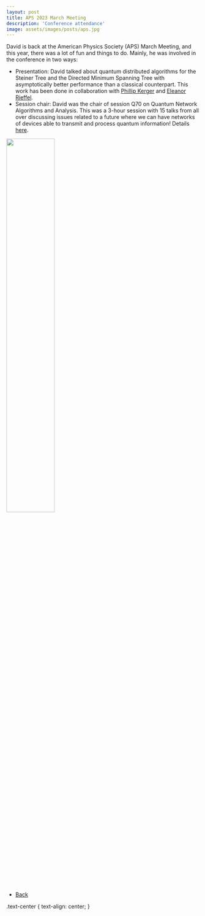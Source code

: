 ```yaml
---
layout: post
title: APS 2023 March Meeting
description: 'Conference attendance'
image: assets/images/posts/aps.jpg
---
```

<!-- markdownlint-disable MD033 -->

David is back at the American Physics Society (APS) March Meeting, and this year, there was a lot of fun and things to do. Mainly, he was involved in the conference in two ways:

- Presentation: David talked about quantum distributed algorithms for the Steiner Tree and the Directed Minimum Spanning Tree with asymptotically better performance than a classical counterpart. This work has been done in collaboration with [Phillip Kerger](https://phillipkerger.github.io/) and [Eleanor Rieffel](https://scholar.google.com/citations?user=2UvnS7UAAAAJ&hl=en).
- Session chair: David was the chair of session Q70 on Quantum Network Algorithms and Analysis. This was a 3-hour session with 15 talks from all over discussing issues related to a future where we can have networks of devices able to transmit and process quantum information! Details [here](https://march.aps.org/sessions/Q70).

<div class="text-center"> <img style='height: 50%; width: 50%' src="{% link assets/images/posts/aps.jpg %}" alt=""/> </div>

<ul class="actions">
    <li><a href="/3-news.html" class="button icon fa-arrow-left">Back</a></li>
</ul>

.text-center {
    text-align: center;
}
